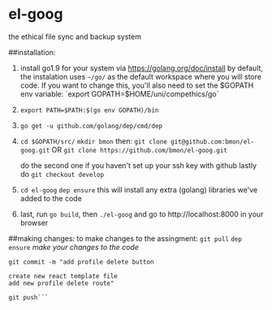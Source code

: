 # el-goog
the ethical file sync and backup system

##installation:
1. install go1.9 for your system via https://golang.org/doc/install
    by default, the instalation uses `~/go/` as the default workspace
    where you will store code. If you want to change this, you'll also
    need to set the $GOPATH env variable:
      `export GOPATH=$HOME/uni/compethics/go`

2. `export PATH=$PATH:$(go env GOPATH)/bin`
3. `go get -u github.com/golang/dep/cmd/dep`
4. `cd $GOPATH/src/`
   `mkdir bmon`
   then:
   `git clone git@github.com:bmon/el-goog.git`
   OR
   `git clone https://github.com/bmon/el-goog.git`

   do the second one if you haven't set up your ssh key with github
   lastly do
   `git checkout develop`

5. `cd el-goog`
   `dep ensure`
   this will install any extra (golang) libraries we've added to the code

6. last, run `go build`, then
   `./el-goog`
   and go to http://localhost:8000 in your browser



##making changes:
to make changes to the assingment:
`git pull`
`dep ensure`
_make your changes to the code_
```git add thefile/i_changed.go theother/file_i_added.jsx
git commit -m "add profile delete button

create new react template file
add new profile delete route"

git push```
